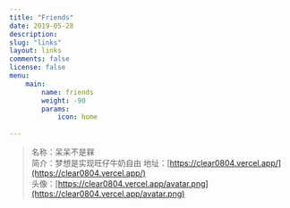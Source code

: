 ```yaml
---
title: "Friends"
date: 2019-05-28
description: 
slug: "links"
layout: links
comments: false
license: false
menu: 
    main:
        name: friends
        weight: -90
        params:
            icon: home
        
---
```

<style>
.article-header {
    display: none;
  }
.article-footer {
	display: none;
  }

</style>



> 名称：呆呆不是槑  
> 简介：梦想是实现旺仔牛奶自由 
> 地址：[https://clear0804.vercel.app/](https://clear0804.vercel.app/)  
> 头像：[https://clear0804.vercel.app/avatar.png](https://clear0804.vercel.app/avatar.png)

